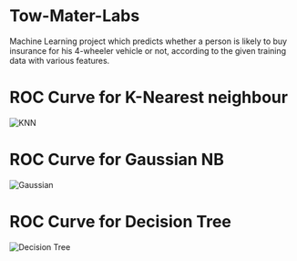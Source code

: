# Tow-Mater-Labs
Machine Learning project which predicts whether a person is likely to buy insurance for his 4-wheeler vehicle or not, according to the given training data with various features.

# ROC Curve for K-Nearest neighbour
![KNN](https://github.com/syn2k/Tow-Mater-Labs/blob/main/KNN.png?raw=true)

# ROC Curve for Gaussian NB
![Gaussian](https://github.com/syn2k/Tow-Mater-Labs/blob/main/Gaussian%20NB.png?raw=true)

# ROC Curve for Decision Tree
![Decision Tree](https://github.com/syn2k/Tow-Mater-Labs/blob/main/Decision%20Tree.png?raw=true)
